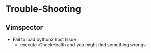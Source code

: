 # Trouble-Shooting

## Vimspector

- Fail to load python3 host Issue
    - execute :CheckHealth and you might find something wrongs

